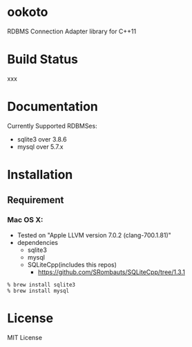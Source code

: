 # ookoto

RDBMS Connection Adapter library for C++11

# Build Status

xxx

# Documentation

Currently Supported RDBMSes:
* sqlite3 over 3.8.6
* mysql over 5.7.x

# Installation

## Requirement

### Mac OS X:

* Tested on "Apple LLVM version 7.0.2 (clang-700.1.81)"
* dependencies
  * sqlite3
  * mysql
  * SQLiteCpp(includes this repos)
    * https://github.com/SRombauts/SQLiteCpp/tree/1.3.1

```
% brew install sqlite3
% brew install mysql
```

# License

MIT License
